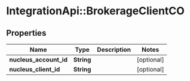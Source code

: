 # IntegrationApi::BrokerageClientCO

## Properties
Name | Type | Description | Notes
------------ | ------------- | ------------- | -------------
**nucleus_account_id** | **String** |  | [optional] 
**nucleus_client_id** | **String** |  | [optional] 


